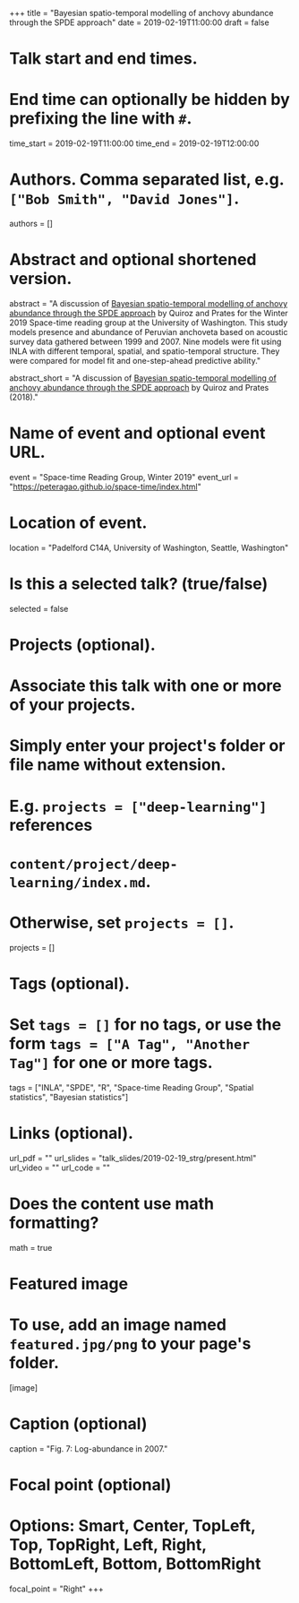 +++
title = "Bayesian spatio-temporal modelling of anchovy abundance through the SPDE approach"
date = 2019-02-19T11:00:00
draft = false

# Talk start and end times.
#   End time can optionally be hidden by prefixing the line with `#`.
time_start = 2019-02-19T11:00:00
time_end = 2019-02-19T12:00:00

# Authors. Comma separated list, e.g. `["Bob Smith", "David Jones"]`.
authors = []

# Abstract and optional shortened version.
abstract = "A discussion of [Bayesian spatio-temporal modelling of anchovy abundance through the SPDE approach](https://www.sciencedirect.com/science/article/pii/S2211675317302816) by Quiroz and Prates for the Winter 2019 Space-time reading group at the University of Washington. This study models presence and abundance of Peruvian anchoveta based on acoustic survey data gathered between 1999 and 2007. Nine models were fit using INLA with different temporal, spatial, and spatio-temporal structure. They were compared for model fit and one-step-ahead predictive ability."

abstract_short = "A discussion of [Bayesian spatio-temporal modelling of anchovy abundance through the SPDE approach](https://www.sciencedirect.com/science/article/pii/S2211675317302816) by Quiroz and Prates (2018)."

# Name of event and optional event URL.
event = "Space-time Reading Group, Winter 2019"
event_url = "https://peteragao.github.io/space-time/index.html"

# Location of event.
location = "Padelford C14A, University of Washington, Seattle, Washington"

# Is this a selected talk? (true/false)
selected = false

# Projects (optional).
#   Associate this talk with one or more of your projects.
#   Simply enter your project's folder or file name without extension.
#   E.g. `projects = ["deep-learning"]` references 
#   `content/project/deep-learning/index.md`.
#   Otherwise, set `projects = []`.
projects = []

# Tags (optional).
#   Set `tags = []` for no tags, or use the form `tags = ["A Tag", "Another Tag"]` for one or more tags.
tags = ["INLA", "SPDE", "R", "Space-time Reading Group", "Spatial statistics", "Bayesian statistics"]

# Links (optional).
url_pdf = ""
url_slides = "talk_slides/2019-02-19_strg/present.html"
url_video = ""
url_code = ""

# Does the content use math formatting?
math = true

# Featured image
# To use, add an image named `featured.jpg/png` to your page's folder. 
[image]
  # Caption (optional)
  caption = "Fig. 7: Log-abundance in 2007."

  # Focal point (optional)
  # Options: Smart, Center, TopLeft, Top, TopRight, Left, Right, BottomLeft, Bottom, BottomRight
  focal_point = "Right"
+++
